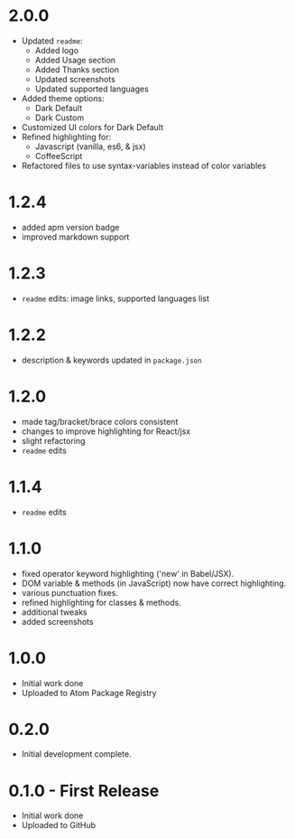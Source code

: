 # 2.0.0
- Updated `readme`:
  - Added logo
  - Added Usage section
  - Added Thanks section
  - Updated screenshots
  - Updated supported languages
- Added theme options:
  - Dark Default
  - Dark Custom
  <!-- - Light Default -->
  <!-- - Light Custom -->
  <!-- - High Contrast  -->
- Customized UI colors for Dark Default
- Refined highlighting for:
  - Javascript (vanilla, es6, & jsx)
  - CoffeeScript
- Refactored files to use syntax-variables instead of color variables

# 1.2.4
- added apm version badge
- improved markdown support

# 1.2.3
- `readme` edits: image links, supported languages list

# 1.2.2
- description & keywords updated in `package.json`

# 1.2.0
- made tag/bracket/brace colors consistent
- changes to improve highlighting for React/jsx
- slight refactoring
- `readme` edits

# 1.1.4
- `readme` edits

# 1.1.0
- fixed operator keyword highlighting ('new' in Babel/JSX).
- DOM variable & methods (in JavaScript) now have correct highlighting.
- various punctuation fixes.
- refined highlighting for classes & methods.
- additional tweaks
- added screenshots

# 1.0.0
- Initial work done
- Uploaded to Atom Package Registry

# 0.2.0
- Initial development complete.

# 0.1.0 - First Release
- Initial work done
- Uploaded to GitHub

